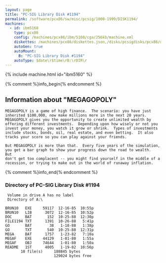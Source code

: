 ```yaml
---
layout: page
title: "PC-SIG Library Disk #1194"
permalink: /software/pcx86/sw/misc/pcsig/1000-1999/DISK1194/
machines:
  - id: ibm5160
    type: pcx86
    config: /machines/pcx86/ibm/5160/cga/256kb/machine.xml
    diskettes: /machines/pcx86/diskettes.json,/disks/pcsigdisks/pcx86/diskettes.json
    autoGen: true
    autoMount:
      B: "PC-SIG Library Disk #1194"
    autoType: $date\r$time\rB:\rDIR\r
---
```


{% include machine.html id="ibm5160" %}

{% comment %}info_begin{% endcomment %}

## Information about "MEGAGOPOLY"

    MEGAGOPOLY is a game of high finance.  The scenario: you have just
    inherited $100,000, now make millions more in the next 20 years.
    MEGAGOPOLY gives you the opportunity to create unlimited wealth by
    offering different investments.  Depending upon how wisely or not you
    invest your money, you watch it grow or shrink.  Types of investments
    include stocks, bonds, oil, real estate, and even betting.  It also
    tracks your score so you can play against your friends.
    
    But MEGAGOPOLY is more than that.  Every five years of the simulation,
    you get a bar graph to show your progress down the road to wealth.  But
    don't get too complacent -- you might find yourself in the middle of a
    recession, or trying to make out in the world of runaway inflation.
{% comment %}info_end{% endcomment %}


### Directory of PC-SIG Library Disk #1194

     Volume in drive A has no label
     Directory of A:\

    BRUN10   EXE     59117  12-16-85  10:55p
    BRUN10   LIB      3072  12-16-85  10:52p
    DOC      BAT       152  10-25-88  12:30p
    FILE1194 TXT      1391  10-26-88   5:41p
    GO       BAT        38   1-18-88   1:38p
    GO       TXT       540  10-25-88  12:31p
    MEGA     BAT      1757   1-23-82   7:10a
    MEGAF    EXE     44129   1-01-80   1:55a
    MEGAF    OBJ     74644   1-01-80   1:50a
    README   1ST      4005   1-19-82  10:56p
           10 file(s)     188845 bytes
                          129024 bytes free
